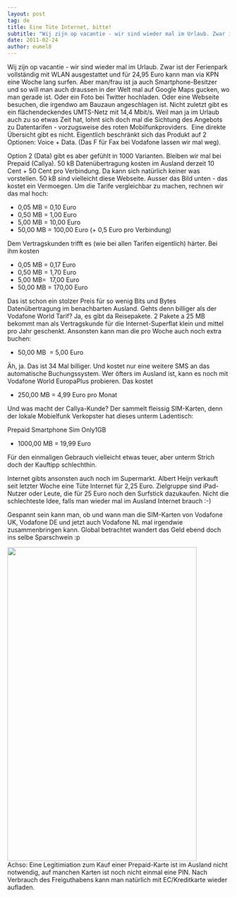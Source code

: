 ```yaml
---
layout: post
tag: de
title: Eine Tüte Internet, bitte!
subtitle: "Wij zijn op vacantie - wir sind wieder mal im Urlaub. Zwar ist der Ferienpark vollständig mit WLAN ausgestattet und für 24,95 Euro kann man via KPN eine Woche lang surfen. Aber man/frau ist ja auch Smartphone-Besitzer und so will man auch draussen in&hellip;"
date: 2011-02-24
author: eumel8
---
```


<p style="text-align: left;">Wij zijn op vacantie - wir sind wieder mal im Urlaub. Zwar ist der Ferienpark vollständig mit WLAN ausgestattet und für 24,95 Euro kann man via KPN eine Woche lang surfen. Aber man/frau ist ja auch Smartphone-Besitzer und so will man auch draussen in der Welt mal auf Google Maps gucken, wo man gerade ist. Oder ein Foto bei Twitter hochladen. Oder eine Webseite besuchen, die irgendwo am Bauzaun angeschlagen ist. Nicht zuletzt gibt es ein flächendeckendes UMTS-Netz mit 14,4 Mbit/s. Weil man ja im Urlaub auch zu so etwas Zeit hat, lohnt sich doch mal die Sichtung des Angebots zu Datentarifen - vorzugsweise des roten Mobilfunkproviders.  Eine direkte Übersicht gibt es nicht. Eigentlich beschränkt sich das Produkt auf 2 Optionen: Voice + Data. (Das F für Fax bei Vodafone lassen wir mal weg).</p>
<p style="text-align: left;">Option 2 (Data) gibt es aber gefühlt in 1000 Varianten. Bleiben wir mal bei Prepaid (Callya). 50 kB Datenübertragung kosten im Ausland derzeit 10 Cent + 50 Cent pro Verbindung. Da kann sich natürlich keiner was vorstellen. 50 kB sind vielleicht diese Webseite. Ausser das Bild unten - das kostet ein Vermoegen. Um die Tarife vergleichbar zu machen, rechnen wir das mal hoch:</p>
<ul style="text-align: left;">
<li>0,05 MB = 0,10 Euro</li>
<li>0,50 MB = 1,00 Euro</li>
<li>5,00 MB = 10,00 Euro</li>
<li>50,00 MB = 100,00 Euro (+ 0,5 Euro pro Verbindung)</li>
</ul>
<p style="text-align: left;">Dem Vertragskunden trifft es (wie bei allen Tarifen eigentlich) härter. Bei ihm kosten</p>
<ul style="text-align: left;">
<li>0,05 MB = 0,17 Euro</li>
<li>0,50 MB = 1,70 Euro</li>
<li>5,00 MB=  17,00 Euro</li>
<li>50,00 MB = 170,00 Euro</li>
</ul>
<p style="text-align: left;">Das ist schon ein stolzer Preis für so wenig Bits und Bytes Datenübertragung im benachbarten Ausland. Gehts denn billiger als der Vodafone World Tarif? Ja, es gibt da Reisepakete. 2 Pakete a 25 MB bekommt man als Vertragskunde für die Internet-Superflat klein und mittel pro Jahr geschenkt. Ansonsten kann man die pro Woche auch noch extra buchen:</p>
<ul style="text-align: left;">
<li>50,00 MB  = 5,00 Euro</li>
</ul>
<p style="text-align: left;">Äh, ja. Das ist 34 Mal billiger. Und kostet nur eine weitere SMS an das automatische Buchungssystem. Wer öfters im Ausland ist, kann es noch mit Vodafone World EuropaPlus probieren. Das kostet</p>
<ul style="text-align: left;">
<li>250,00 MB = 4,99 Euro pro Monat</li>
</ul>
<p style="text-align: left;">Und was macht der Callya-Kunde? Der sammelt fleissig SIM-Karten, denn der lokale Mobielfunk Verkopster hat dieses unterm Ladentisch:</p>
<p style="text-align: left;">Prepaid Smartphone Sim Only1GB</p>
<ul style="text-align: left;">
<li>1000,00 MB = 19,99 Euro</li>
</ul>
<p style="text-align: left;">Für den einmaligen Gebrauch vielleicht etwas teuer, aber unterm Strich doch der Kauftipp schlechthin.</p>
<p style="text-align: left;">Internet gibts ansonsten auch noch im Supermarkt. Albert Heijn verkauft seit letzter Woche eine Tüte Internet für 2,25 Euro. Zielgruppe sind iPad-Nutzer oder Leute, die für 25 Euro noch den Surfstick dazukaufen. Nicht die schlechteste Idee, falls man wieder mal im Ausland Internet brauch :-)</p>
<p style="text-align: left;">Gespannt sein kann man, ob und wann man die SIM-Karten von Vodafone UK, Vodafone DE und jetzt auch Vodafone NL mal irgendwie zusammenbringen kann. Global betrachtet wandert das Geld ebend doch ins selbe Sparschwein :p</p>
<div class="image_block"><a href="/blogs/media/blogs/blog/IMAG0018.jpg?mtime=1298569716"><img src="/blogs/media/blogs/blog/IMAG0018.jpg?mtime=1298569716" alt="" width="429" height="709" /></a></div>
<div class="image_block"></div>
<div class="image_block">Achso: Eine Legitimiation zum Kauf einer Prepaid-Karte ist im Ausland nicht notwendig, auf manchen Karten ist noch nicht einmal eine PIN. Nach Verbrauch des Freiguthabens kann man natürlich mit EC/Kreditkarte wieder aufladen.</div>
